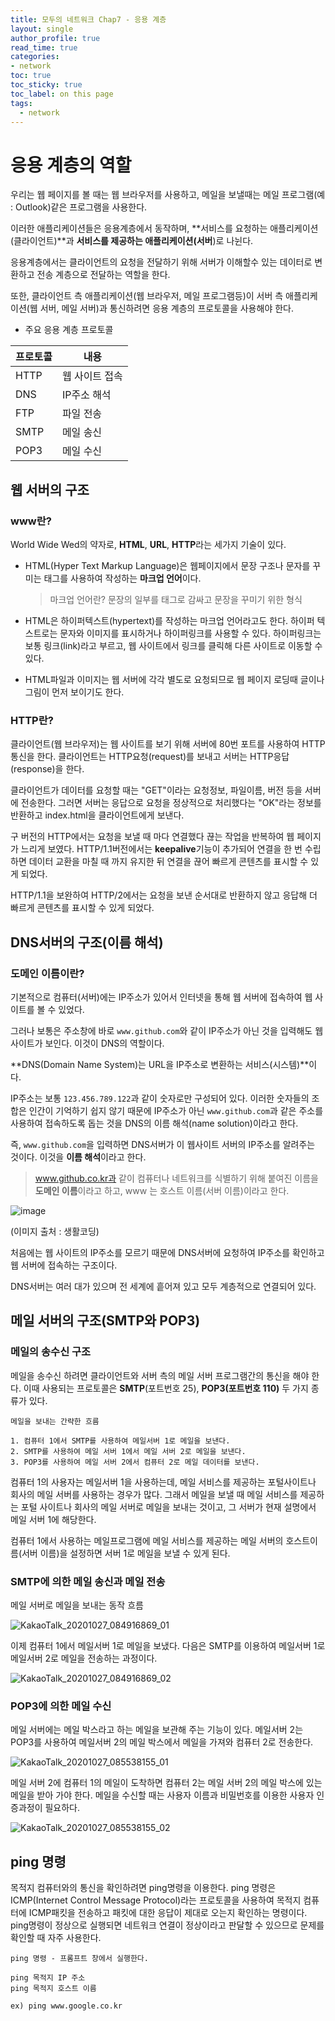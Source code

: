 ```yaml
---
title: 모두의 네트워크 Chap7 - 응용 계층 
layout: single
author_profile: true
read_time: true
categories:
- network
toc: true
toc_sticky: true
toc_label: on this page
tags:
  - network
---
```


 # 응용 계층의 역할

우리는 웹 페이지를 볼 때는 웹 브라우저를 사용하고, 메일을 보낼때는 메일 프로그램(예 : Outlook)같은 프로그램을 사용한다. 

이러한 애플리케이션들은 응용계층에서 동작하며, **서비스를 요청하는 애플리케이션(클라이언트)**과 **서비스를 제공하는 애플리케이션(서버**)로 나뉜다.

응용계층에서는 클라이언트의 요청을 전달하기 위해 서버가 이해할수 있는 데이터로 변환하고 전송 계층으로 전달하는 역할을 한다.

또한, 클라이언트 측 애플리케이션(웹 브라우저, 메일 프로그램등)이 서버 측 애플리케이션(웹 서버, 메일 서버)과 통신하려면 응용 계층의 프로토콜을 사용해야 한다.

- 주요 응용 계층 프로토콜

| 프로토콜 | 내용           |
| -------- | -------------- |
| HTTP     | 웹 사이트 접속 |
| DNS      | IP주소 해석    |
| FTP      | 파일 전송      |
| SMTP     | 메일 송신      |
| POP3     | 메일 수신      |



## 웹 서버의 구조

### www란?

World Wide Wed의 약자로, **HTML**, **URL**, **HTTP**라는 세가지 기술이 있다.

- HTML(Hyper Text Markup Language)은 웹페이지에서 문장 구조나 문자를 꾸미는 태그를 사용하여 작성하는 **마크업 언어**이다.

  > 마크업 언어란? 문장의 일부를 태그로 감싸고 문장을 꾸미기 위한 형식

- HTML은 하이퍼텍스트(hypertext)를 작성하는 마크업 언어라고도 한다. 하이퍼 텍스트로는 문자와 이미지를 표시하거나 하이퍼링크를 사용할 수 있다. 하이퍼링크는 보통 링크(link)라고 부르고, 웹 사이트에서 링크를 클릭해 다른 사이트로 이동할 수 있다.

- HTML파일과 이미지는 웹 서버에 각각 별도로 요청되므로 웹 페이지 로딩때 글이나 그림이 먼저 보이기도 한다.



### HTTP란?

클라이언트(웹 브라우저)는 웹 사이트를 보기 위해 서버에 80번 포트를 사용하여 HTTP통신을 한다. 클라이언트는 HTTP요청(request)를 보내고 서버는 HTTP응답(response)을 한다.

클라이언트가 데이터를 요청할 때는 "GET"이라는 요청정보, 파일이름, 버전 등을 서버에 전송한다. 그러면 서버는 응답으로 요청을 정상적으로 처리했다는 "OK"라는 정보를 반환하고 index.html을 클라이언트에게 보낸다.

구 버전의 HTTP에서는 요청을 보낼 때 마다 연결했다 끊는 작업을 반복하여 웹 페이지가 느리게 보였다. HTTP/1.1버전에서는 **keepalive**기능이 추가되어 연결을 한 번 수립하면 데이터 교환을 마칠 때 까지 유지한 뒤 연결을 끊어 빠르게 콘텐츠를 표시할 수 있게 되었다.

HTTP/1.1을 보완하여 HTTP/2에서는 요청을 보낸 순서대로 반환하지 않고 응답해 더 빠르게 콘텐츠를 표시할 수 있게 되었다.



## DNS서버의 구조(이름 해석)

### 도메인 이름이란?

기본적으로 컴퓨터(서버)에는 IP주소가 있어서 인터넷을 통해 웹 서버에 접속하여 웹 사이트를 볼 수 있었다.

그러나 보통은 주소창에 바로 `www.github.com`와 같이 IP주소가 아닌 것을 입력해도 웹 사이트가 보인다. 이것이 DNS의 역할이다.

**DNS(Domain Name System)는 URL을 IP주소로 변환하는 서비스(시스템)**이다.

IP주소는 보통 `123.456.789.122`과 같이 숫자로만 구성되어 있다. 이러한 숫자들의 조합은 인간이 기억하기 쉽지 않기 때문에 IP주소가 아닌 `www.github.com`과 같은 주소를 사용하여 접속하도록 돕는 것을 DNS의 이름 해석(name solution)이라고 한다.

즉, `www.github.com`을 입력하면 DNS서버가 이 웹사이트 서버의 IP주소를 알려주는 것이다. 이것을 **이름 해석**이라고 한다. 

> www.github.co.kr과 같이 컴퓨터나 네트워크를 식별하기 위해 붙여진 이름을 **도메인 이름**이라고 하고, www 는 호스트 이름(서버 이름)이라고 한다.

![image](https://user-images.githubusercontent.com/68311188/97121972-9ee6e580-1765-11eb-8aa1-07b7a1eb6660.png)

(이미지 출처 : 생활코딩)

처음에는 웹 사이트의 IP주소를 모르기 때문에 DNS서버에 요청하여 IP주소를 확인하고 웹 서버에 접속하는 구조이다.

DNS서버는 여러 대가 있으며 전 세계에 흩어져 있고 모두 계층적으로 연결되어 있다.



## 메일 서버의 구조(SMTP와 POP3)

### 메일의 송수신 구조 

메일을 송수신 하려면 클라이언트와 서버 측의 메일 서버 프로그램간의 통신을 해야 한다. 이때 사용되는 프로토콜은 **SMTP**(포트번호 25), **POP3(포트번호 110)** 두 가지 종류가 있다. 

```
메일을 보내는 간략한 흐름

1. 컴퓨터 1에서 SMTP를 사용하여 메일서버 1로 메일을 보낸다.
2. SMTP를 사용하여 메일 서버 1에서 메일 서버 2로 메일을 보낸다.
3. POP3를 사용하여 메일 서버 2에서 컴퓨터 2로 메일 데이터를 보낸다.
```

컴퓨터 1의 사용자는 메일서버 1을 사용하는데, 메일 서비스를 제공하는 포털사이트나 회사의 메일 서버를 사용하는 경우가 많다. 그래서 메일을 보낼 때 메일 서비스를 제공하는 포털 사이트나 회사의 메일 서버로 메일을 보내는 것이고, 그 서버가 현재 설명에서 메일 서버 1에 해당한다.

컴퓨터 1에서 사용하는 메일프로그램에 메일 서비스를 제공하는 메일 서버의 호스트이름(서버 이름)을 설정하면 서버 1로 메일을 보낼 수 있게 된다.



### SMTP에 의한 메일 송신과 메일 전송

메일 서버로 메일을 보내는 동작 흐름

![KakaoTalk_20201027_084916869_01](https://user-images.githubusercontent.com/68311188/97240380-79271280-1831-11eb-9d84-291cc053f2d9.jpg)

이제 컴퓨터 1에서 메일서버 1로 메일을 보냈다. 다음은 SMTP를 이용하여 메일서버 1로 메일서버 2로 메일을 전송하는 과정이다.



![KakaoTalk_20201027_084916869_02](https://user-images.githubusercontent.com/68311188/97240447-a673c080-1831-11eb-92d2-81e24ac2e3ff.jpg)



### POP3에 의한 메일 수신

메일 서버에는 메일 박스라고 하는 메일을 보관해 주는 기능이 있다. 메일서버 2는 POP3를 사용하여 메일서버 2의 메일 박스에서 메일을 가져와 컴퓨터 2로 전송한다.

![KakaoTalk_20201027_085538155_01](https://user-images.githubusercontent.com/68311188/97240739-6cef8500-1832-11eb-974b-66972e0b60cd.jpg)

메일 서버 2에 컴퓨터 1의 메일이 도착하면 컴퓨터 2는 메일 서버 2의 메일 박스에 있는 메일을 받아 가야 한다. 메일을 수신할 때는 사용자 이름과 비밀번호를 이용한 사용자 인증과정이 필요하다.

![KakaoTalk_20201027_085538155_02](https://user-images.githubusercontent.com/68311188/97240844-b50ea780-1832-11eb-881d-e000fb58bbb9.jpg)





## ping 명령

목적지 컴퓨터와의 통신을 확인하려면 ping명령을 이용한다. ping 명령은 ICMP(Internet Control Message Protocol)라는 프로토콜을 사용하여 목적지 컴퓨터에 ICMP패킷을 전송하고 패킷에 대한 응답이 제대로 오는지 확인하는 명령이다. ping명령이 정상으로 실행되면 네트워크 연결이 정상이라고 판달할 수 있으므로 문제를 확인할 때 자주 사용한다.

``` 
ping 명령 - 프롬프트 창에서 실행한다.

ping 목적지 IP 주소
ping 목적지 호스트 이름

ex) ping www.google.co.kr
```

